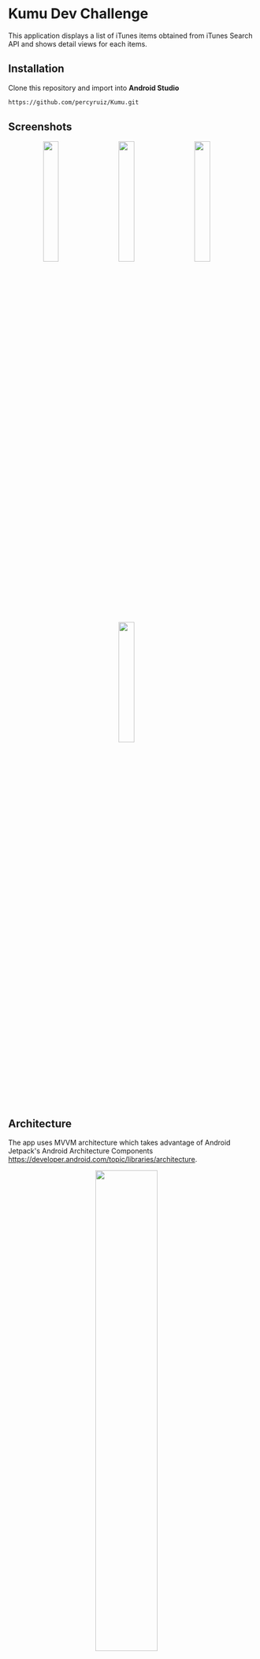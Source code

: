 # Kumu Dev Challenge

This application displays a list of iTunes items obtained from iTunes Search API and shows detail views for each items.

## Installation
Clone this repository and import into **Android Studio**
```bash
https://github.com/percyruiz/Kumu.git
```

## Screenshots
<p align="center">
  <img src="https://user-images.githubusercontent.com/16864893/126055691-95cc55c3-800f-4868-a778-abdb4de2fe2f.png" width="25%" height="25%"> &nbsp;&nbsp;&nbsp;&nbsp;&nbsp;
  <img src="https://user-images.githubusercontent.com/16864893/126055896-27f078d3-cb44-49f7-b533-4e0dc740cd06.png" width="25%" height="25%"> &nbsp;&nbsp;&nbsp;&nbsp;&nbsp;
  <img src="https://user-images.githubusercontent.com/16864893/126055933-707f75c6-4ea0-4356-874f-aefe9a37c050.png" width="25%" height="25%"> &nbsp;&nbsp;&nbsp;&nbsp;&nbsp;
  <img src="https://user-images.githubusercontent.com/16864893/126055998-81f1c7d9-c620-4357-97ce-5de3071f698f.png" width="25%" height="25%"> &nbsp;&nbsp;&nbsp;&nbsp;&nbsp;
</p>

## Architecture
The app uses MVVM architecture which takes advantage of Android Jetpack's Android Architecture Components https://developer.android.com/topic/libraries/architecture.
<p align="center">
  <img src="https://user-images.githubusercontent.com/16864893/126056079-2c0e8155-2201-45e6-bf3f-514eda1c39ff.png" width="50%" height="50%"> &nbsp;&nbsp;&nbsp;&nbsp;&nbsp;
</p>

With MVVM, components will have a clear separation and responsibilites. Creating tests is also easier since our components has smaller and simpler testable methods.<br/>
Android Architecture Components also makes this task easier since the components are lifecycle-aware which avoids memory leaks.<br/><br/>
For MVVM disadvantages, it can be sometimes an overkill for apps with simpler UI and data flows.

## Dependencies
- Dependency injection (with [Koin](https://www.koin.com/))
- Reactive programming (with [Kotlin Flows](https://kotlinlang.org/docs/reference/coroutines/flow.html))
- Http client (with [Retrofit](https://square.github.io/retrofit/))
- Google [Material Design](https://material.io/blog/android-material-theme-color) library
- Android architecture components
- Image loading (with [Glide](https://github.com/bumptech/glide))
- Social Style date and time formatting (with [PrettyTime](https://github.com/ocpsoft/prettytime))

## Maintainers
This project is mantained by:
* [Percival Ruiz](https://github.com/percyruiz)


